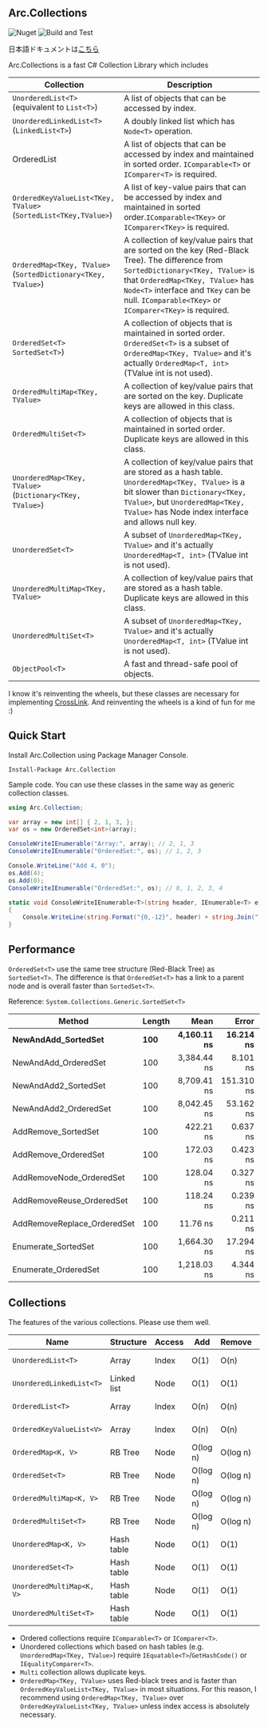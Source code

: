 ﻿## Arc.Collections
![Nuget](https://img.shields.io/nuget/v/Arc.Collections) ![Build and Test](https://github.com/archi-Doc/Arc.Collections/workflows/Build%20and%20Test/badge.svg)

日本語ドキュメントは[こちら](/doc/README.jp.md)



Arc.Collections is a fast C# Collection Library which includes

| Collection                                                   | Description                                                  |
| ------------------------------------------------------------ | ------------------------------------------------------------ |
| ```UnorderedList<T>  ```<br />(equivalent to ```List<T>```)  | A list of objects that can be accessed by index.             |
| ```UnorderedLinkedList<T>```<br />(```LinkedList<T>```)      | A doubly linked list which has ```Node<T>``` operation.      |
| OrderedList<T>                                               | A list of objects that can be accessed by index and maintained in sorted order. ```IComparable<T>``` or ```IComparer<T>``` is required. |
| ```OrderedKeyValueList<TKey, TValue>```<br />(```SortedList<TKey,TValue>```) | A list of key-value pairs that can be accessed by index and maintained in sorted order.```IComparable<TKey>``` or ```IComparer<TKey>``` is required. |
| ```OrderedMap<TKey, TValue>```<br />(```SortedDictionary<TKey, TValue>```) | A collection of key/value pairs that are sorted on the key (Red-Black Tree). The difference from ```SortedDictionary<TKey, TValue>``` is that ```OrderedMap<TKey, TValue>``` has ```Node<T>``` interface and ```TKey``` can be null. ```IComparable<TKey>``` or ```IComparer<TKey>``` is required. |
| ```OrderedSet<T>```<br />```SortedSet<T>```)                 | A collection of objects that is maintained in sorted order. ```OrderedSet<T>``` is a subset of ```OrderedMap<TKey, TValue>``` and it's actually ```OrderedMap<T, int>``` (TValue int is not used). |
| ```OrderedMultiMap<TKey, TValue>```                          | A collection of key/value pairs that are sorted on the key. Duplicate keys are allowed in this class. |
| ```OrderedMultiSet<T>```                                     | A collection of objects that is maintained in sorted order. Duplicate keys are allowed in this class. |
| ```UnorderedMap<TKey, TValue>```<br />(```Dictionary<TKey, TValue>```) | A collection of key/value pairs that are stored as a hash table. ```UnorderedMap<TKey, TValue>```  is a bit slower than ```Dictionary<TKey, TValue>```, but ```UnorderedMap<TKey, TValue>``` has Node index interface and allows null key. |
| ```UnorderedSet<T>```                                        | A subset of ```UnorderedMap<TKey, TValue>``` and it's actually ```UnorderedMap<T, int>``` (TValue int is not used). |
| ```UnorderedMultiMap<TKey, TValue>```                        | A collection of key/value pairs that are stored as a hash table. Duplicate keys are allowed in this class. |
| ```UnorderedMultiSet<T>```                                   | A subset of ```UnorderedMap<TKey, TValue>``` and it's actually ```UnorderedMap<T, int>``` (TValue int is not used). |
| `ObjectPool<T>`                                              | A fast and thread-safe pool of objects.                      |



I know it's reinventing the wheels, but these classes are necessary for implementing [CrossLink](https://github.com/archi-Doc/CrossLink). And reinventing the wheels is a kind of fun for me :)



## Quick Start

Install Arc.Collection using Package Manager Console.

```
Install-Package Arc.Collection
```

Sample code. You can use these classes in the same way as generic collection classes.

```csharp
using Arc.Collection;
```

```csharp
var array = new int[] { 2, 1, 3, };
var os = new OrderedSet<int>(array);

ConsoleWriteIEnumerable("Array:", array); // 2, 1, 3
ConsoleWriteIEnumerable("OrderedSet:", os); // 1, 2, 3

Console.WriteLine("Add 4, 0");
os.Add(4);
os.Add(0);
ConsoleWriteIEnumerable("OrderedSet:", os); // 0, 1, 2, 3, 4

static void ConsoleWriteIEnumerable<T>(string header, IEnumerable<T> e)
{
    Console.WriteLine(string.Format("{0,-12}", header) + string.Join(", ", e));
}
```



## Performance

`OrderedSet<T>` use the same tree structure (Red-Black Tree) as `SortedSet<T>`. The difference is that `OrderedSet<T>` has a link to a parent node and is overall faster than `SortedSet<T>`.

Reference: `System.Collections.Generic.SortedSet<T>`

| Method                      | Length    |                Mean |            Error |           StdDev |              Median |       Gen 0 |    Allocated |
| --------------------------- | --------- | ------------------: | ---------------: | ---------------: | ------------------: | ----------: | -----------: |
| **NewAndAdd_SortedSet**     | **100**   |     **4,160.11 ns** |    **16.214 ns** |    **22.730 ns** |     **4,157.33 ns** |  **1.0223** |   **4288 B** |
| NewAndAdd_OrderedSet        | 100       |         3,384.44 ns |         8.101 ns |        12.126 ns |         3,384.49 ns |      1.4381 |       6024 B |
| NewAndAdd2_SortedSet        | 100       |         8,709.41 ns |       151.310 ns |       221.788 ns |         8,551.29 ns |      1.8463 |       7776 B |
| NewAndAdd2_OrderedSet       | 100       |         8,042.45 ns |        53.162 ns |        79.570 ns |         8,043.79 ns |      2.0599 |       8664 B |
| AddRemove_SortedSet         | 100       |           422.21 ns |         0.637 ns |         0.934 ns |           421.94 ns |      0.0381 |        160 B |
| AddRemove_OrderedSet        | 100       |           172.03 ns |         0.423 ns |         0.593 ns |           171.93 ns |      0.0534 |        224 B |
| AddRemoveNode_OrderedSet    | 100       |           128.04 ns |         0.327 ns |         0.469 ns |           127.89 ns |      0.0534 |        224 B |
| AddRemoveReuse_OrderedSet   | 100       |           118.24 ns |         0.239 ns |         0.335 ns |           118.13 ns |           - |            - |
| AddRemoveReplace_OrderedSet | 100       |            11.76 ns |         0.211 ns |         0.289 ns |            11.54 ns |           - |            - |
| Enumerate_SortedSet         | 100       |         1,664.30 ns |        17.294 ns |        25.349 ns |         1,682.97 ns |      0.0401 |        168 B |
| Enumerate_OrderedSet        | 100       |         1,218.03 ns |         4.344 ns |         6.230 ns |         1,219.51 ns |      0.0114 |         48 B |



## Collections

The features of the various collections. Please use them well.

| Name                          | Structure   | Access | Add      | Remove   | Search   | Sort       | Enum.    |
| ----------------------------- | ----------- | ------ | -------- | -------- | -------- | ---------- | -------- |
| ```UnorderedList<T>```        | Array       | Index  | O(1)     | O(n)     | O(n)     | O(n log n) | O(1)     |
| ```UnorderedLinkedList<T>```  | Linked list | Node   | O(1)     | O(1)     | O(n)     | O(n log n) | O(1)     |
| ```OrderedList<T>```          | Array       | Index  | O(n)     | O(n)     | O(log n) | Sorted     | O(1)     |
| ```OrderedKeyValueList<V>```  | Array       | Index  | O(n)     | O(n)     | O(log n) | Sorted     | O(1)     |
| ```OrderedMap<K, V>```        | RB Tree     | Node   | O(log n) | O(log n) | O(log n) | Sorted     | O(log n) |
| ```OrderedSet<T>```           | RB Tree     | Node   | O(log n) | O(log n) | O(log n) | Sorted     | O(log n) |
| ```OrderedMultiMap<K, V>```   | RB Tree     | Node   | O(log n) | O(log n) | O(log n) | Sorted     | O(log n) |
| ```OrderedMultiSet<T>```      | RB Tree     | Node   | O(log n) | O(log n) | O(log n) | Sorted     | O(log n) |
| ```UnorderedMap<K, V>```      | Hash table  | Node   | O(1)     | O(1)     | O(1)     | No         | O(1)     |
| ```UnorderedSet<T>```         | Hash table  | Node   | O(1)     | O(1)     | O(1)     | No         | O(1)     |
| ```UnorderedMultiMap<K, V>``` | Hash table  | Node   | O(1)     | O(1)     | O(1)     | No         | O(1)     |
| ```UnorderedMultiSet<T>```    | Hash table  | Node   | O(1)     | O(1)     | O(1)     | No         | O(1)     |

- Ordered collections require ```IComparable<T>``` or ```IComparer<T>```.
- Unordered collections which based on hash tables (e.g. ```UnorderedMap<TKey, TValue>```) require ```IEquatable<T>```/```GetHashCode()``` or ```IEqualityComparer<T>```.
- ```Multi``` collection allows duplicate keys.
- ```OrderedMap<TKey, TValue>``` uses Red-black trees and is faster than `OrderedKeyValueList<TKey, TValue>` in most situations.
  For this reason, I recommend using ```OrderedMap<TKey, TValue>``` over ```OrderedKeyValueList<TKey, TValue>``` unless index access is absolutely necessary.

